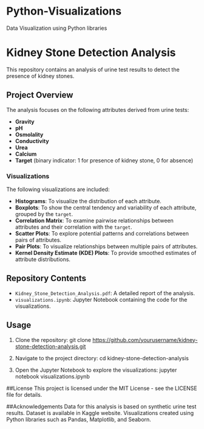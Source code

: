# Python-Visualizations
Data Visualization using Python libraries

# Kidney Stone Detection Analysis

This repository contains an analysis of urine test results to detect the presence of kidney stones.

## Project Overview

The analysis focuses on the following attributes derived from urine tests:
- **Gravity**
- **pH**
- **Osmolality**
- **Conductivity**
- **Urea**
- **Calcium**
- **Target** (binary indicator: 1 for presence of kidney stone, 0 for absence)

### Visualizations

The following visualizations are included:
- **Histograms**: To visualize the distribution of each attribute.
- **Boxplots**: To show the central tendency and variability of each attribute, grouped by the `target`.
- **Correlation Matrix**: To examine pairwise relationships between attributes and their correlation with the `target`.
- **Scatter Plots**: To explore potential patterns and correlations between pairs of attributes.
- **Pair Plots**: To visualize relationships between multiple pairs of attributes.
- **Kernel Density Estimate (KDE) Plots**: To provide smoothed estimates of attribute distributions.

## Repository Contents

- `Kidney_Stone_Detection_Analysis.pdf`: A detailed report of the analysis.
- `visualizations.ipynb`: Jupyter Notebook containing the code for the visualizations.

## Usage

1. Clone the repository:
   git clone https://github.com/yourusername/kidney-stone-detection-analysis.git
   
3. Navigate to the project directory:
   cd kidney-stone-detection-analysis

4. Open the Jupyter Notebook to explore the visualizations:
   jupyter notebook visualizations.ipynb

##License
This project is licensed under the MIT License - see the LICENSE file for details.

##Acknowledgements
Data for this analysis is based on synthetic urine test results. Dataset is available in Kaggle website.
Visualizations created using Python libraries such as Pandas, Matplotlib, and Seaborn.
